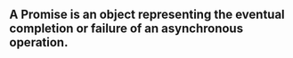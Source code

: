 ## A Promise is an object representing the eventual completion or failure of an asynchronous operation.

